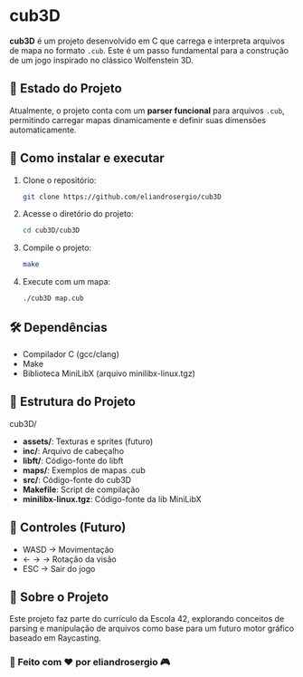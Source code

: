 # cub3D

**cub3D** é um projeto desenvolvido em C que carrega e interpreta arquivos de mapa no formato `.cub`. Este é um passo fundamental para a construção de um jogo inspirado no clássico Wolfenstein 3D.

## 📜 Estado do Projeto

Atualmente, o projeto conta com um **parser funcional** para arquivos `.cub`, permitindo carregar mapas dinamicamente e definir suas dimensões automaticamente.

## 🚀 Como instalar e executar

1. Clone o repositório:
   ```sh
   git clone https://github.com/eliandrosergio/cub3D
   ```

2. Acesse o diretório do projeto:
   ```sh
   cd cub3D/cub3D
   ```

3. Compile o projeto:
   ```sh
   make
   ```

4. Execute com um mapa:
   ```sh
   ./cub3D map.cub
   ```

## 🛠️ Dependências

- Compilador C (gcc/clang)
- Make
- Biblioteca MiniLibX (arquivo minilibx-linux.tgz)

## 📂 Estrutura do Projeto

cub3D/
- **assets/**: Texturas e sprites (futuro)
- **inc/**: Arquivo de cabeçalho
- **libft/**: Código-fonte do libft
- **maps/**: Exemplos de mapas .cub
- **src/**: Código-fonte do cub3D
- **Makefile**: Script de compilação
- **minilibx-linux.tgz**: Código-fonte da lib MiniLibX

## 👾 Controles (Futuro)

- WASD → Movimentação
- ← → → Rotação da visão
- ESC → Sair do jogo

## 📌 Sobre o Projeto

Este projeto faz parte do currículo da Escola 42, explorando conceitos de parsing e manipulação de arquivos como base para um futuro motor gráfico baseado em Raycasting.

### 🚀 Feito com ❤️ por **eliandrosergio** 🎮

